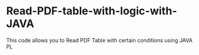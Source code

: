 # Read-PDF-table-with-logic-with-JAVA
This code allows you to Read PDF Table with certain conditions using JAVA PL
